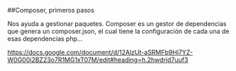 ##Composer, primeros pasos

Nos ayuda a gestionar paquetes. Composer es un gestor de dependencias que genera un composer.json, el cual tiene la configuración de cada una de esas dependencias php...

https://docs.google.com/document/d/12AlzUt-aSRMFb9Hi7YZ-W0G00i2BZ23o7R1MG1xT07M/edit#heading=h.2hwdrjd7uuf3

